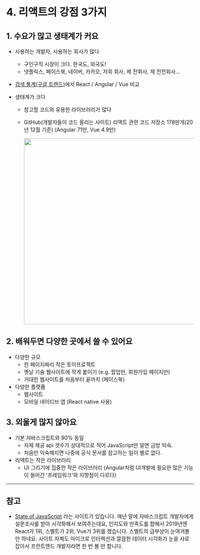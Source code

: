 # 4. 리액트의 강점 3가지

## 1. 수요가 많고 생태계가 커요

- 사용하는 개발자, 사용하는 회사가 많다
  - 구인구직 시장이 크다. 한국도, 외국도!
  - 넷플릭스, 페이스북, 네이버, 카카오, 저희 회사, 제 전회사, 제 전전회사...
- [검색 통계(구글 트렌드)](https://trends.google.com/trends/explore?geo=KR&q=react,angular,vue)에서 React / Angular / Vue 비교
- 생태계가 크다

  - 참고할 코드와 유용한 라이브러리가 많다
  - GitHub(개발자들이 코드 올리는 사이트) 리액트 관련 코드 저장소 178만개(20년 12월 기준) (Angular 71만, Vue 4.9만)

    <img src="https://user-images.githubusercontent.com/3839771/103163872-0e9d4d80-4847-11eb-96c4-3ec3365a1298.png" width="500">

## 2. 배워두면 다양한 곳에서 쓸 수 있어요

- 다양한 규모
  - 한 페이지짜리 작은 토이프로젝트
  - 옛날 기술 웹사이트에 작게 붙이기 (e.g. 팝업만, 회원가입 페이지만)
  - 거대한 웹사이트를 처음부터 끝까지 (페이스북)
- 다양한 플랫폼
  - 웹사이트
  - 모바일 네이티브 앱 (React native 사용)

## 3. 외울게 많지 않아요

- 기본 자바스크립트와 90% 동일
  - 자체 제공 api 갯수가 상대적으로 적어 JavaScript만 알면 금방 익숙.
  - 처음만 익숙해지면 나중에 공식 문서를 참고하는 일이 별로 없다.
- 리액트는 작은 라이브러리
  - UI 그리기에 집중한 작은 라이브러리 (Angular처럼 UI개발에 필요한 많은 기능이 들어간 '프레임워크'와 지향점이 다르다)

---

## 참고

- [State of JavaScript](https://2019.stateofjs.com/front-end-frameworks/) 라는 사이트가 있습니다. 매년 말에 자바스크립트 개발자에게 설문조사를 받아 시각화해서 보여주는데요, 인지도와 만족도를 합해서 2019년엔 React가 1위, 스벨트가 2위, Vue가 3위를 했습니다. 스벨트의 급부상이 눈여겨볼만 하네요. 사이트 자체도 마이크로 인터렉션과 깔끔한 데이터 시각화가 눈을 사로잡아서 프런트엔드 개발자라면 한 번 볼 만 합니다.
